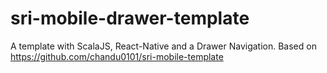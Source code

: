 # sri-mobile-drawer-template
A template with ScalaJS, React-Native and a Drawer Navigation. Based on https://github.com/chandu0101/sri-mobile-template
